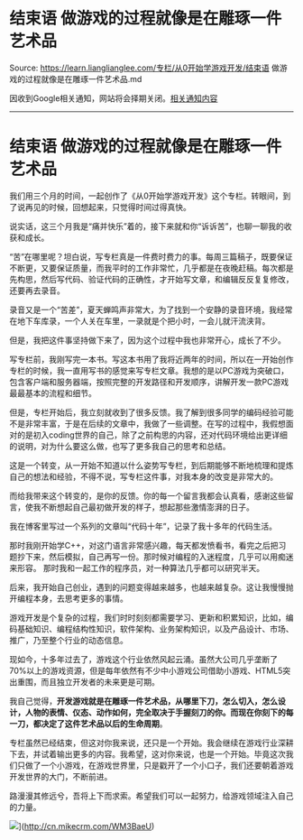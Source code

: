 # 结束语 做游戏的过程就像是在雕琢一件艺术品 

Source: https://learn.lianglianglee.com/专栏/从0开始学游戏开发/结束语 做游戏的过程就像是在雕琢一件艺术品.md

因收到Google相关通知，网站将会择期关闭。[相关通知内容](https://lumendatabase.org/notices/44265620)

---

# 结束语 做游戏的过程就像是在雕琢一件艺术品

我们用三个月的时间，一起创作了《从0开始学游戏开发》这个专栏。转眼间，到了说再见的时候，回想起来，只觉得时间过得真快。

说实话，这三个月我是“痛并快乐”着的，接下来就和你“诉诉苦”，也聊一聊我的收获和成长。

“苦”在哪里呢？坦白说，写专栏真是一件费时费力的事。每周三篇稿子，既要保证不断更，又要保证质量，而我平时的工作非常忙，几乎都是在夜晚赶稿。每次都是先构思，然后写代码、验证代码的正确性，才开始写文章，和编辑反反复复修改，还要再去录音。

录音又是一个“苦差”，夏天蝉鸣声非常大，为了找到一个安静的录音环境，我经常在地下车库录，一个人关在车里，一录就是个把小时，一会儿就汗流浃背。

但是，我把这件事坚持做下来了，因为这个过程中我也非常开心，成长了不少。

写专栏前，我刚写完一本书。写这本书用了我将近两年的时间，所以在一开始创作专栏的时候，我一直用写书的感觉来写专栏文章。我想的是以PC游戏为突破口，包含客户端和服务器端，按照完整的开发路径和开发顺序，讲解开发一款PC游戏最最基本的流程和细节。

但是，专栏开始后，我立刻就收到了很多反馈。我了解到很多同学的编码经验可能不是非常丰富，于是在后续的文章中，我做了一些调整。在写的过程中，我假想面对的是初入coding世界的自己，除了之前构思的内容，还对代码环境给出更详细的说明，对为什么要这么做，也写了更多我自己的思考和总结。

这是一个转变，从一开始不知道以什么姿势写专栏，到后期能够不断地梳理和提炼自己的想法和经验，不得不说，写专栏这件事，对我本身的改变是非常大的。

而给我带来这个转变的，是你的反馈。你的每一个留言我都会认真看，感谢这些留言，使我不断想起自己最初做开发的样子，想起那些激情澎湃的日子。

我在博客里写过一个系列的文章叫“代码十年”，记录了我十多年的代码生活。

那时我刚开始学C++，对这门语言非常感兴趣，每天都发愤看书，看完之后把习题抄下来，然后模拟，自己再写一份。那时候对编程的入迷程度，几乎可以用痴迷来形容。 那时我和一起工作的程序员，对一种算法几乎都可以研究半天。

后来，我开始自己创业，遇到的问题变得越来越多，也越来越复杂。这让我慢慢抛开编程本身，去思考更多的事情。

游戏开发是个复杂的过程，我们时时刻刻都需要学习、更新和积累知识，比如，编码基础知识、编程结构性知识，软件架构、业务架构知识，以及产品设计、市场、推广，乃至整个行业的动态信息。

现如今，十多年过去了，游戏这个行业依然风起云涌。虽然大公司几乎垄断了70%以上的游戏资源，但是每年依然有不少中小游戏公司借助小游戏、HTML5突出重围，而且独立开发者的未来更是可期。

我自己觉得，**开发游戏就是在雕琢一件艺术品，从哪里下刀，怎么切入，怎么设计，人物的表情、仪态、动作如何，完全取决于手握刻刀的你。而现在你刻下的每一刀，都决定了这件艺术品以后的生命周期**。

专栏虽然已经结束，但这对你我来说，还只是一个开始。我会继续在游戏行业深耕下去，并试着输出更多的内容。我希望，这对你来说，也是一个开始。毕竟这次我们只做了一个小游戏，在游戏世界里，只是戳开了一个小口子，我们还要朝着游戏开发世界的大门，不断前进。

路漫漫其修远兮，吾将上下而求索。希望我们可以一起努力，给游戏领域注入自己的力量。

![](assets/e43e1d08d65b9c3b3dc21e379afb91ad.jpg)](<http://cn.mikecrm.com/WM3BaeU>)